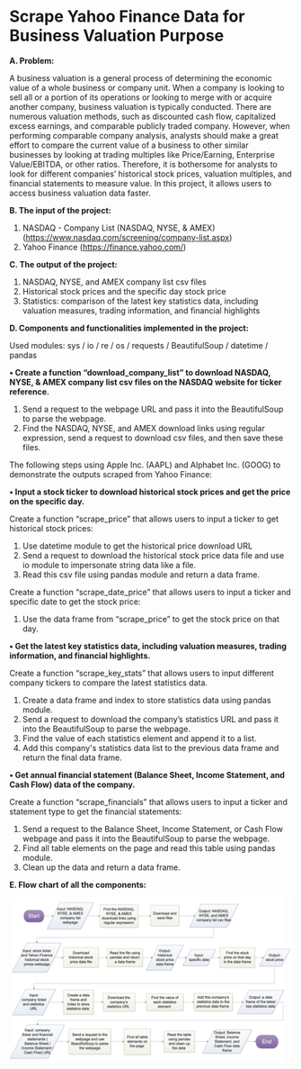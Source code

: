 # Scrape Yahoo Finance Data for Business Valuation Purpose 

**A.	Problem:**

A business valuation is a general process of determining the economic value of a whole business or company unit. When a company is looking to sell all or a portion of its operations or looking to merge with or acquire another company, business valuation is typically conducted. There are numerous valuation methods, such as discounted cash flow, capitalized excess earnings, and comparable publicly traded company. However, when performing comparable company analysis, analysts should make a great effort to compare the current value of a business to other similar businesses by looking at trading multiples like Price/Earning, Enterprise Value/EBITDA, or other ratios. Therefore, it is bothersome for analysts to look for different companies’ historical stock prices, valuation multiples, and financial statements to measure value. In this project, it allows users to access business valuation data faster.


**B.	The input of the project:** 

1.	NASDAQ - Company List (NASDAQ, NYSE, & AMEX) (https://www.nasdaq.com/screening/company-list.aspx)
2.	Yahoo Finance (https://finance.yahoo.com/)


**C.	The output of the project:**

1.	NASDAQ, NYSE, and AMEX company list csv files
2.	Historical stock prices and the specific day stock price
3.	Statistics: comparison of the latest key statistics data, including valuation measures, trading information, and financial highlights 


**D.	Components and functionalities implemented in the project:**

Used modules: sys / io / re / os / requests / BeautifulSoup / datetime / pandas

**•	Create a function “download_company_list” to download NASDAQ, NYSE, & AMEX company list csv files on the NASDAQ website for ticker reference.**
1.	Send a request to the webpage URL and pass it into the BeautifulSoup to parse the webpage.
2.	Find the NASDAQ, NYSE, and AMEX download links using regular expression, send a request to download csv files, and then save these files.

The following steps using Apple Inc. (AAPL) and Alphabet Inc. (GOOG) to demonstrate the outputs scraped from Yahoo Finance:


**•	Input a stock ticker to download historical stock prices and get the price on the specific day.** 

  Create a function “scrape_price” that allows users to input a ticker to get historical stock prices:

1.	Use datetime module to get the historical price download URL
2.	Send a request to download the historical stock price data file and use io module to impersonate string data like a file.
3.	Read this csv file using pandas module and return a data frame.

  Create a function “scrape_date_price” that allows users to input a ticker and specific date to get the stock price:
1.	Use the data frame from “scrape_price” to get the stock price on that day.


**•	Get the latest key statistics data, including valuation measures, trading information, and financial highlights.**

  Create a function “scrape_key_stats” that allows users to input different company tickers to compare the latest statistics data.

1.	Create a data frame and index to store statistics data using pandas module.
2.	Send a request to download the company’s statistics URL and pass it into the BeautifulSoup to parse the webpage.
3.	Find the value of each statistics element and append it to a list.
4.	Add this company's statistics data list to the previous data frame and return the final data frame.


**•	Get annual financial statement (Balance Sheet, Income Statement, and Cash Flow) data of the company.**

  Create a function “scrape_financials” that allows users to input a ticker and statement type to get the financial statements:

1.	Send a request to the Balance Sheet, Income Statement, or Cash Flow webpage and pass it into the BeautifulSoup to parse the webpage.
2.	Find all table elements on the page and read this table using pandas module.
3.	Clean up the data and return a data frame.


**E.	Flow chart of all the components:**

![image](https://github.com/shihyuanwang/Python-Programming/blob/master/Scrape%20Yahoo%20Finance%20Data%20for%20Business%20Valuation%20Purpose/Flowchart.png)
